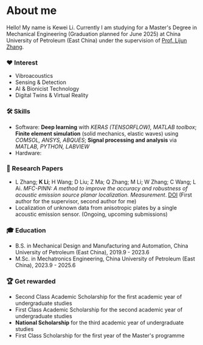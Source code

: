 # About me

Hello! My name is Kewei Li. Currently I am studying for a Master's Degree in Mechanical Engineering (Graduation planned for June 2025) at China University of Petroleum (East China) under the supervision of [Prof. Lijun Zhang](https://www.linkedin.com/company/epam-systems/).

### ❤ Interest
*   Vibroacoustics
*   Sensing & Detection
*   AI & Bionicist Technology
*   Digital Twins & Virtual Reality

### 🛠 Skills
*   Software: **Deep learning** with *KERAS (TENSORFLOW), MATLAB toolbox*; **Finite element simulation** (solid mechanics, elastic waves) using *COMSOL, ANSYS, ABQUES*; **Signal processing and analysis** via *MATLAB, PYTHON, LABVIEW*
*   Hardware: 

### 📕 Research Papers
*   L Zhang; **K Li**; H Wang; D Liu; Z Ma; Q Zhang; M Li; W Zhang; C Wang; L Ai. *MFC-PINN: A method to improve the accuracy and robustness of acoustic emission source planar localization. Measurement*. [DOI](https://www.sciencedirect.com/science/article/pii/S0263224124008807/)
    (First author for the supervisor, second author for me)
*   Localization of unknown data from anisotropic plates by a single acoustic emission sensor. (Ongoing, upcoming submissions)

### 🎓 Education
*   B.S. in Mechanical Design and Manufacturing and Automation, China University of Petroleum (East China), 2019.9 - 2023.6
*   M.Sc. in Mechatronics Engineering, China University of Petroleum (East China), 2023.9 - 2025.6

### 🏆 Get rewarded
*   Second Class Academic Scholarship for the first academic year of undergraduate studies
*   First Class Academic Scholarship for the second academic year of undergraduate studies
*   **National Scholarship** for the third academic year of undergraduate studies
*   First Class Scholarship for the first year of the Master's programme
